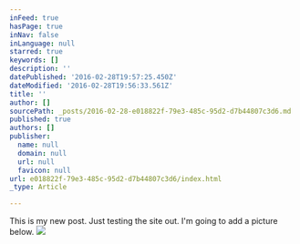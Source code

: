 ```yaml
---
inFeed: true
hasPage: true
inNav: false
inLanguage: null
starred: true
keywords: []
description: ''
datePublished: '2016-02-28T19:57:25.450Z'
dateModified: '2016-02-28T19:56:33.561Z'
title: ''
author: []
sourcePath: _posts/2016-02-28-e018822f-79e3-485c-95d2-d7b44807c3d6.md
published: true
authors: []
publisher:
  name: null
  domain: null
  url: null
  favicon: null
url: e018822f-79e3-485c-95d2-d7b44807c3d6/index.html
_type: Article

---
```

This is my new post. Just testing the site out. I'm going to add a picture below. ![](https://s3-us-west-2.amazonaws.com/the-grid-img/p/7a6b2e224410fa47e21f386e9efe029f9cf74baf.jpg)